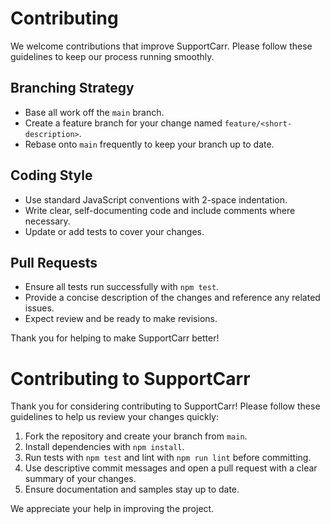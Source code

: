 # Contributing

We welcome contributions that improve SupportCarr. Please follow these guidelines to keep our process running smoothly.

## Branching Strategy
- Base all work off the `main` branch.
- Create a feature branch for your change named `feature/<short-description>`.
- Rebase onto `main` frequently to keep your branch up to date.

## Coding Style
- Use standard JavaScript conventions with 2-space indentation.
- Write clear, self-documenting code and include comments where necessary.
- Update or add tests to cover your changes.

## Pull Requests
- Ensure all tests run successfully with `npm test`.
- Provide a concise description of the changes and reference any related issues.
- Expect review and be ready to make revisions.

Thank you for helping to make SupportCarr better!
# Contributing to SupportCarr

Thank you for considering contributing to SupportCarr! Please follow these guidelines to help us review your changes quickly:

1. Fork the repository and create your branch from `main`.
2. Install dependencies with `npm install`.
3. Run tests with `npm test` and lint with `npm run lint` before committing.
4. Use descriptive commit messages and open a pull request with a clear summary of your changes.
5. Ensure documentation and samples stay up to date.

We appreciate your help in improving the project.
